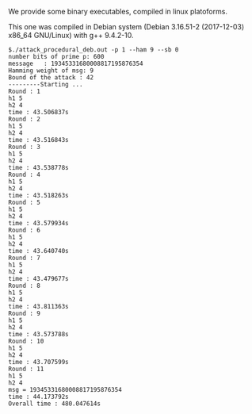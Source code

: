 We provide some binary executables, compiled in linux platoforms.

This one was compiled in Debian system (Debian 3.16.51-2 (2017-12-03) x86_64 GNU/Linux) 
with g++ 9.4.2-10.

```
$./attack_procedural_deb.out -p 1 --ham 9 --sb 0 
number bits of prime p: 600
message   : 19345331680008817195876354
Hamming weight of msg: 9
Bound of the attack : 42
---------Starting ...
Round : 1
h1 5
h2 4
time : 43.506837s
Round : 2
h1 5
h2 4
time : 43.516843s
Round : 3
h1 5
h2 4
time : 43.538778s
Round : 4
h1 5
h2 4
time : 43.518263s
Round : 5
h1 5
h2 4
time : 43.579934s
Round : 6
h1 5
h2 4
time : 43.640740s
Round : 7
h1 5
h2 4
time : 43.479677s
Round : 8
h1 5
h2 4
time : 43.811363s
Round : 9
h1 5
h2 4
time : 43.573788s
Round : 10
h1 5
h2 4
time : 43.707599s
Round : 11
h1 5
h2 4
msg = 19345331680008817195876354
time : 44.173792s
Overall time : 480.047614s

```
